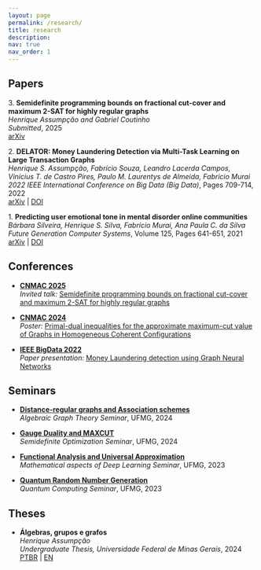 ```yaml
---
layout: page
permalink: /research/
title: research
description: 
nav: true
nav_order: 1
---
```

## Papers

3\. **Semidefinite programming bounds on fractional cut-cover and maximum 2-SAT for highly regular graphs**  
   *Henrique Assumpção and Gabriel Coutinho*  
   *Submitted*, 2025  
   [arXiv](https://arxiv.org/abs/2505.10548)

2\. **DELATOR: Money Laundering Detection via Multi-Task Learning on Large Transaction Graphs**  
   *Henrique S. Assumpção, Fabrício Souza, Leandro Lacerda Campos, Vinícius T. de Castro Pires, Paulo M. Laurentys de Almeida, Fabricio Murai*  
   *2022 IEEE International Conference on Big Data (Big Data)*, Pages 709-714, 2022  
   [arXiv](https://arxiv.org/abs/2205.10293) | [DOI](https://doi.org/10.1109/BigData55660.2022.10021010) 

1\. **Predicting user emotional tone in mental disorder online communities**  
   *Bárbara Silveira, Henrique S. Silva, Fabricio Murai, Ana Paula C. da Silva*  
   *Future Generation Computer Systems*, Volume 125, Pages 641-651, 2021  
   [arXiv](https://arxiv.org/abs/2005.07473) | [DOI](https://doi.org/10.1016/j.future.2021.07.014)


## Conferences

* [**CNMAC 2025**](https://www.cnmac.org.br/novo/index.php/CNMAC/ano/2025/)     
*Invited talk:* [Semidefinite programming bounds on fractional cut-cover and maximum 2-SAT for highly regular graphs](https://arxiv.org/abs/2505.10548)

* [**CNMAC 2024**](https://www.cnmac.org.br/novo/index.php/CNMAC/ano/2024/)     
*Poster:* [Primal-dual inequalities for the approximate maximum-cut value of Graphs in
Homogeneous Coherent Configurations](https://henriqueassumpcao.github.io/assets/pdf/CNMAC_POSTER.pdf)

* [**IEEE BigData 2022**](https://bigdataieee.org/BigData2022/)           
*Paper presentation:* [Money Laundering detection using Graph Neural Networks](https://henriqueassumpcao.github.io/assets/pdf/DELATOR_SLIDES_IEEE.pdf)


## Seminars
* **[Distance-regular graphs and Association schemes](https://henriqueassumpcao.github.io/assets/pdf/AGT_NOTES.pdf)**   
*Algebraic Graph Theory Seminar*, UFMG, 2024

* **[Gauge Duality and MAXCUT](https://henriqueassumpcao.github.io/assets/pdf/GaugeDuality_and_Maxcut.pdf)**   
*Semidefinite Optimization Seminar*, UFMG, 2024

* **[Functional Analysis and Universal Approximation](https://drive.google.com/drive/u/1/folders/1AlaN2gyuSPyIgcIktM95C292D1FRuqDg)**   
*Mathematical aspects of Deep Learning Seminar*, UFMG, 2023

* **[Quantum Random Number Generation](https://henriqueassumpcao.github.io/assets/pdf/qrng_slides.pdf)**   
*Quantum Computing Seminar*, UFMG, 2023


## Theses

* **Álgebras, grupos e grafos**  
   *Henrique Assumpção*  
   *Undergraduate Thesis, Universidade Federal de Minas Gerais*, 2024  
   [PTBR](https://monografias.dcc.ufmg.br/monografia/algebras-grupos-e-grafos/) | [EN](https://henriqueassumpcao.github.io/assets/pdf/undergrad_thesis.pdf)

